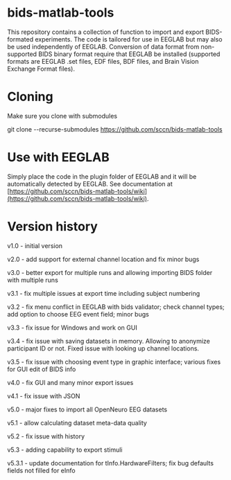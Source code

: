 # bids-matlab-tools

This repository contains a collection of function to import and export BIDS-formated experiments. The code is tailored for use in EEGLAB but may also be used independently of EEGLAB. Conversion of data format from non-supported BIDS binary format require that EEGLAB be installed (supported formats are EEGLAB .set files, EDF files, BDF files, and Brain Vision Exchange Format files).

# Cloning

Make sure you clone with submodules

git clone --recurse-submodules https://github.com/sccn/bids-matlab-tools

# Use with EEGLAB

Simply place the code in the plugin folder of EEGLAB and it will be automatically detected by EEGLAB. See documentation at [https://github.com/sccn/bids-matlab-tools/wiki](https://github.com/sccn/bids-matlab-tools/wiki).

# Version history

v1.0 - initial version

v2.0 - add support for external channel location and fix minor bugs

v3.0 - better export for multiple runs and allowing importing BIDS folder with multiple runs

v3.1 - fix multiple issues at export time including subject numbering

v3.2 - fix menu conflict in EEGLAB with bids validator; check channel types; add option to choose EEG event field; minor bugs

v3.3 - fix issue for Windows and work on GUI

v3.4 - fix issue with saving datasets in memory. Allowing to anonymize participant ID or not. Fixed issue with looking up channel locations.

v3.5 - fix issue with choosing event type in graphic interface; various fixes for GUI edit of BIDS info

v4.0 - fix GUI and many minor export issues

v4.1 - fix issue with JSON

v5.0 - major fixes to import all OpenNeuro EEG datasets

v5.1 - allow calculating dataset meta-data quality

v5.2 - fix issue with history

v5.3 - adding capability to export stimuli

v5.3.1 - update documentation for tInfo.HardwareFilters; fix bug defaults fields not filled for eInfo
